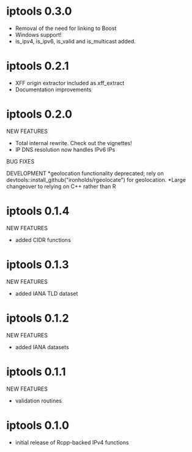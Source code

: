 iptools 0.3.0
=============
* Removal of the need for linking to Boost
* Windows support!
* is\_ipv4, is\_ipv6, is\_valid and is\_multicast added.

iptools 0.2.1
=============
* XFF origin extractor included as xff_extract
* Documentation improvements

iptools 0.2.0
=============
NEW FEATURES
* Total internal rewrite. Check out the vignettes!
* IP DNS resolution now handles IPv6 IPs

BUG FIXES

DEVELOPMENT
*geolocation functionality deprecated; rely on devtools::install_github("ironholds/rgeolocate") for geolocation.
*Large changeover to relying on C++ rather than R

iptools 0.1.4
=============

NEW FEATURES
* added CIDR functions

iptools 0.1.3
=============

NEW FEATURES
* added IANA TLD dataset

iptools 0.1.2
=============

NEW FEATURES
* added IANA datasets

iptools 0.1.1
============
NEW FEATURES
* validation routines

iptools 0.1.0
=============

* initial release of Rcpp-backed IPv4 functions